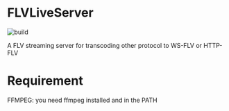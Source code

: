 # FLVLiveServer

![build](https://github.com/asypost/FLVLiveServer/actions/workflows/build.yml/badge.svg)

A FLV streaming server for transcoding other protocol to WS-FLV or HTTP-FLV

# Requirement
FFMPEG: you need ffmpeg installed and in the PATH
